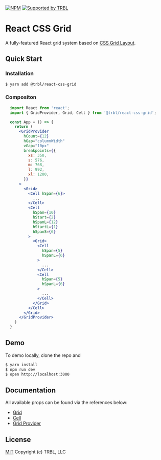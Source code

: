 [![NPM](https://img.shields.io/npm/v/@trbl/react-css-grid)](https://www.npmjs.com/@trbl/react-css-grid)
[![Supported by TRBL](https://img.shields.io/badge/supported_by-TRBL-black)](https://github.com/trbldesign)

# React CSS Grid

A fully-featured React grid system based on [CSS Grid Layout](https://www.w3.org/TR/css-grid-1/).

## Quick Start

### Installation

```bash
$ yarn add @trbl/react-css-grid
```

### Compositon

```jsx
  import React from 'react';
  import { GridProvider, Grid, Cell } from '@trbl/react-css-grid';

  const App = () => {
    return (
      <GridProvider
        hCount={12}
        hGap="columnWidth"
        vGap="10px"
        breakpoints={{
          xs: 350,
          s: 576,
          m: 768,
          l: 992,
          xl: 1200,
        }}
      >
        <Grid>
          <Cell hSpan={6}>
            ...
          </Cell>
          <Cell
            hSpan={10}
            hStart={2}
            hSpanL={12}
            hStartL={1}
            hSpanS={6}
          >
            <Grid>
              <Cell
                hSpan={5}
                hSpanL={6}
              >
                ...
              </Cell>
              <Cell
                hSpan={5}
                hSpanL={6}
              >
                ...
              </Cell>
            </Grid>
          </Cell>
        </Grid>
      </GridProvider>
    )
  }
```

## Demo

To demo locally, clone the repo and

```bash
$ yarn install
$ npm run dev
$ open http://localhost:3000
```

## Documentation

All available props can be found via the references below:

  - [Grid](/src/Grid/README.md)
  - [Cell](/src/Cell/README.md)
  - [Grid Provider](/src/GridProvider/README.md)

## License

[MIT](https://github.com/trbldesign/react-css-grid/blob/master/LICENSE) Copyright (c) TRBL, LLC
